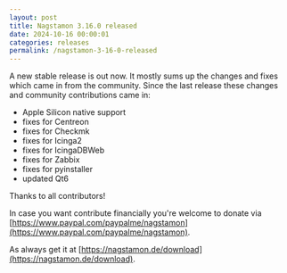 ```yaml
---
layout: post
title: Nagstamon 3.16.0 released
date: 2024-10-16 00:00:01
categories: releases
permalink: /nagstamon-3-16-0-released
---
```


A new stable release is out now. It mostly sums up the changes and fixes which came in from the community.
Since the last release these changes and community contributions came in:

- Apple Silicon native support
- fixes for Centreon
- fixes for Checkmk
- fixes for Icinga2
- fixes for IcingaDBWeb
- fixes for Zabbix
- fixes for pyinstaller
- updated Qt6

Thanks to all contributors!

In case you want contribute financially you're welcome to donate via [https://www.paypal.com/paypalme/nagstamon](https://www.paypal.com/paypalme/nagstamon).

As always get it at [https://nagstamon.de/download](https://nagstamon.de/download).

